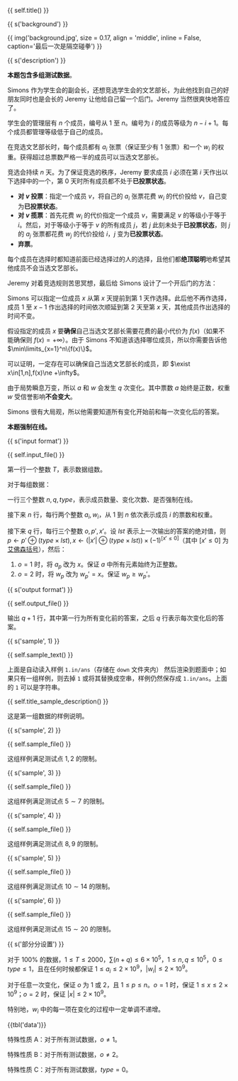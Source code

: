 {{ self.title() }}

{{ s('background') }}

{{ img('background.jpg', size = 0.17, align = 'middle', inline = False, caption='最后一次是隔空碰拳') }}

{{ s('description') }}

**本题包含多组测试数据**。

Simons 作为学生会的副会长，还想竞选学生会的文艺部长，为此他找到自己的好朋友同时也是会长的 Jeremy 让他给自己留一个后门。Jeremy 当然很爽快地答应了。

学生会的管理层有 $n$ 个成员，编号从 $1$ 至 $n$。编号为 $i$ 的成员等级为 $n-i+1$。每个成员都管理等级低于自己的成员。

在竞选文艺部长时，每个成员都有 $a_i$ 张票（保证至少有 $1$ 张票）和一个 $w_i$ 的权重。获得超过总票数严格一半的成员可以当选文艺部长。

竞选会持续 $n$ 天。为了保证竞选的秩序，Jeremy 要求成员 $i$ 必须在第 $i$ 天作出以下选择中的一个，第 $0$ 天时所有成员都不处于**已投票状态**。

- **对 $v$ 投票**：指定一个成员 $v$，将自己的 $a_i$ 张票花费 $w_i$ 的代价投给 $v$，自己变为**已投票状态**。
- **对 $v$ 揽票**：首先花费 $w_i$ 的代价指定一个成员 $v$，需要满足 $v$ 的等级小于等于 $i$。然后，对于等级小于等于 $v$ 的所有成员 $j$，若 $j$ 此刻未处于**已投票状态**，则 $j$ 的 $a_j$ 张票都花费 $w_j$ 的代价投给 $i$，$j$ 变为**已投票状态**。
- **弃票**。

每个成员在选择时都知道前面已经选择过的人的选择，且他们都**绝顶聪明**地希望其他成员不会当选文艺部长。

Jeremy 对着竞选规则苦思冥想，最后给 Simons 设计了一个开后门的方法：

Simons 可以指定一位成员 $x$ 从第 $x$ 天提前到第 $1$ 天作选择。此后他不再作选择，成员 $1$ 至 $x-1$ 作出选择的时间依次顺延到第 $2$ 天至第 $x$ 天，其他成员作出选择的时间不变。

假设指定的成员 $x$ 要**确保**自己当选文艺部长需要花费的最小代价为 $f(x)$（如果不能确保则 $f(x)=+\infty$）。由于 Simons 不知道该选择哪位成员，所以你需要告诉他 $\min\limits_{x=1}^n\{f(x)\}$。

可以证明，一定存在可以确保自己当选文艺部长的成员，即 $\exist x\in[1,n],f(x)\ne +\infty$。

由于局势瞬息万变，所以 $a$ 和 $w$ 会发生 $q$ 次变化。其中票数 $a$ 始终是正数，权重 $w$ 受信誉影响**不会变大**。

Simons 很有大局观，所以他需要知道所有变化开始前和每一次变化后的答案。

**本题强制在线。**

{{ s('input format') }}

{{ self.input_file() }}

第一行一个整数 $T$，表示数据组数。

对于每组数据：

一行三个整数 $n,q,type$，表示成员数量、变化次数、是否强制在线。

接下来 $n$ 行，每行两个整数 $a_i,w_i$，从 $1$ 到 $n$ 依次表示成员 $i$ 的票数和权重。

接下来 $q$ 行，每行三个整数 $o,p',x'$。设 $lst$ 表示上一次输出的答案的绝对值，则 $p\gets p'\oplus(type\times lst),x\gets (|x'|\oplus(type\times lst))\times (-1)^{[x'\leq 0]}$（其中 $[x'\leq 0]$ 为[艾佛森括号](https://baike.baidu.com/item/%E8%89%BE%E4%BD%9B%E6%A3%AE%E6%8B%AC%E5%8F%B7/22361197)），然后：

1. $o=1$ 时，将 $a_p$ 改为 $x$。保证 $a$ 中所有元素始终为正整数。
2. $o=2$ 时，将 $w_p$ 改为 $w_p'=x$。保证 $w_p\geq w_p'$。

{{ s('output format') }}

{{ self.output_file() }}

输出 $q+1$ 行，其中第一行为所有变化前的答案，之后 $q$ 行表示每次变化后的答案。

{{ s('sample', 1) }}

{{ self.sample_text() }}

上面是自动读入样例 `1.in/ans`（存储在 `down` 文件夹内） 然后渲染到题面中；如果只有一组样例，则去掉 `1` 或将其替换成空串，样例仍然保存成 `1.in/ans`。上面的 `1` 可以是字符串。

{{ self.title_sample_description() }}

这是第一组数据的样例说明。

{{ s('sample', 2) }}

{{ self.sample_file() }}

这组样例满足测试点 $1,2$ 的限制。

{{ s('sample', 3) }}

{{ self.sample_file() }}

这组样例满足测试点 $5\sim 7$ 的限制。

{{ s('sample', 4) }}

{{ self.sample_file() }}

这组样例满足测试点 $8,9$ 的限制。

{{ s('sample', 5) }}

{{ self.sample_file() }}

这组样例满足测试点 $10\sim 14$ 的限制。

{{ s('sample', 6) }}

{{ self.sample_file() }}

这组样例满足测试点 $15\sim 20$ 的限制。

{{ s('部分分设置') }}

对于 $100\%$ 的数据，$1\le T\le 2000$，$\sum (n+q)\le 6\times 10^5$，$1\le n,q\le 10^5$，$0\le type\le 1$，且在任何时候都保证 $1\le a_i\le 2\times 10^9$，$|w_i|\le 2\times 10^9$。

对于任意一次变化，保证 $o$ 为 $1$ 或 $2$，且 $1\le p\le n$。$o=1$ 时，保证 $1\le x\le 2\times 10^9$；$o=2$ 时，保证 $|x|\le 2\times 10^9$。

特别地，$w_i$ 中的每一项在变化的过程中一定单调不递增。

{{tbl('data')}}

特殊性质 A：对于所有测试数据，$o\ne 1$。

特殊性质 B：对于所有测试数据，$o\ne 2$。

特殊性质 C：对于所有测试数据，$type=0$。
